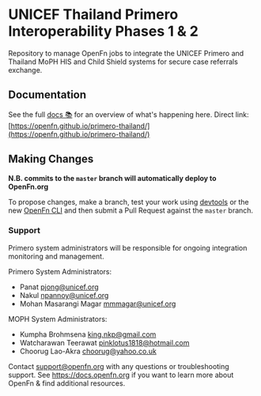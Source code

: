 # UNICEF Thailand Primero Interoperability Phases 1 & 2
Repository to manage OpenFn jobs to integrate the UNICEF Primero and Thailand MoPH HIS and Child Shield systems for secure case referrals exchange.
## Documentation
See the full [docs 📚](https://openfn.github.io/primero-thailand) for an overview of what's
happening here.
Direct link:[https://openfn.github.io/primero-thailand/](https://openfn.github.io/primero-thailand/)


## Making Changes
**N.B. commits to the `master` branch will automatically deploy to OpenFn.org**

To propose changes, make a branch, test your work using
[devtools](https://openfn.github.io/devtools/) or the new [OpenFn CLI](https://docs.openfn.org/documentation/cli/) and then submit a Pull Request against the `master` branch.


### Support 
Primero system administrators will be responsible for ongoing integration monitoring and management.  

Primero System Administrators: 
- Panat <pjong@unicef.org>
- Nakul <npannoy@unicef.org>
- Mohan Masarangi Magar <mmmagar@unicef.org>
  
MOPH System Administrators:
- Kumpha Brohmsena <king.nkp@gmail.com>
- Watcharawan Teerawat <pinklotus1818@hotmail.com>
- Choorug Lao-Akra <choorug@yahoo.co.uk>

Contact support@openfn.org with any questions or troubleshooting support. 
See https://docs.openfn.org if you want to learn more about OpenFn & find additional resources.



